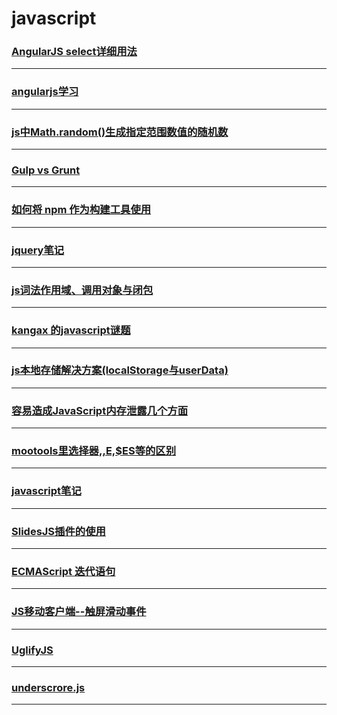 javascript
==========

### [AngularJS select详细用法](angularjs-select)

---

### [angularjs学习](angularjs-study)

---

### [js中Math.random()生成指定范围数值的随机数](generate-random-number)

---

### [Gulp vs Grunt](gulp-vs-grunt)

---

### [如何将 npm 作为构建工具使用](how-use-npm-as-build-tool)

---

### [jquery笔记](jquery-note)

---

### [js词法作用域、调用对象与闭包](js-scope-callObject-closuer)

---

### [kangax 的javascript谜题](kangax-javascript-examination)

---

### [js本地存储解决方案(localStorage与userData)](localStorage)

---

### [容易造成JavaScript内存泄露几个方面](may-cause-memory-leak-reason)

---

### [mootools里选择器$,$$,$E,$ES等的区别](mootools-selector-diff)

---

### [javascript笔记](note)

---

### [SlidesJS插件的使用](slidesjs)

---

### [ECMAScript 迭代语句](statements-iterative)

---

### [JS移动客户端--触屏滑动事件](touch-event)

---

### [UglifyJS](UglifyJS)

---

### [underscrore.js](underscrore)

---

